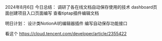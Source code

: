 2024年8月6日
今日总结：
调研了各在线文档自动保存使用的技术
dashboard页面创建项目入口页面编写
查看tiptap插件编辑文档

明日计划：
设计类NotionAI的编辑器插件
编写自动保存功能接口

看这个
https://cloud.tencent.com/developer/article/2355422
